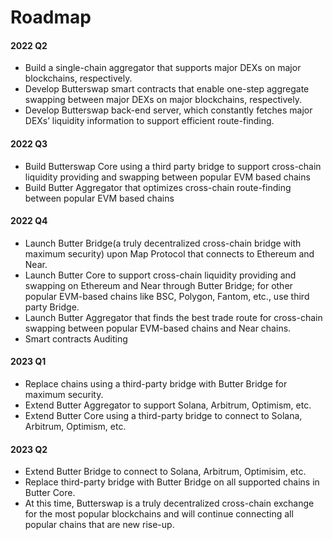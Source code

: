 # Roadmap

#### 2022 Q2

- Build a single-chain aggregator that supports major DEXs on major blockchains, respectively.
- Develop Butterswap smart contracts that enable one-step aggregate swapping between major DEXs on major blockchains, respectively.
- Develop Butterswap back-end server, which constantly fetches major DEXs’ liquidity information to support efficient route-finding.  

#### 2022 Q3

- Build Butterswap Core using a third party bridge to support cross-chain liquidity providing and swapping between popular EVM based chains
- Build Butter Aggregator that optimizes cross-chain route-finding between popular EVM based chains

#### 2022 Q4

- Launch Butter Bridge(a truly decentralized cross-chain bridge with maximum security) upon Map Protocol that connects to Ethereum and Near.
- Launch Butter Core to support cross-chain liquidity providing and swapping on Ethereum and Near through Butter Bridge; for other popular EVM-based chains like BSC, Polygon, Fantom, etc., use third party Bridge.
- Launch Butter Aggregator that finds the best trade route for cross-chain swapping between popular EVM-based chains and Near chains.
- Smart contracts Auditing

#### 2023 Q1

- Replace chains using a third-party bridge with Butter Bridge for maximum security.
- Extend Butter Aggregator to support Solana, Arbitrum, Optimism, etc.
- Extend Butter Core using a third-party bridge to connect to Solana, Arbitrum, Optimism, etc.

#### 2023 Q2

- Extend Butter Bridge to connect to Solana, Arbitrum, Optimisim, etc.
- Replace third-party bridge with Butter Bridge on all supported chains in Butter Core.
- At this time, Butterswap is a truly decentralized cross-chain exchange for the most popular blockchains and will continue connecting all popular chains that are new rise-up.